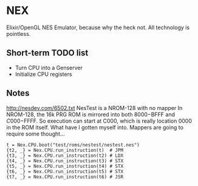 # NEX

Elixir/OpenGL NES Emulator, because why the heck not.
All technology is pointless.


## Short-term TODO list

* Turn CPU into a Genserver
* Initialize CPU registers


## Notes


http://nesdev.com/6502.txt
NesTest is a NROM-128 with no mapper
In NROM-128, the 16k PRG ROM is mirrored into both $8000-$BFFF and $C000-$FFFF.
So execution can start at C000, which is really location 0000 in the ROM itself. 
What have I gotten myself into. Mappers are going to require some thought...



```
t = Nex.CPU.boot("test/roms/nestest/nestest.nes")
{t2, _} = Nex.CPU.run_instruction(t)  # JPM
{t3, _} = Nex.CPU.run_instruction(t2) # LDX
{t4, _} = Nex.CPU.run_instruction(t3) # STX
{t5, _} = Nex.CPU.run_instruction(t4) # STX
{t6, _} = Nex.CPU.run_instruction(t5) # STX
{t7, _} = Nex.CPU.run_instruction(t6) # JSR

```

